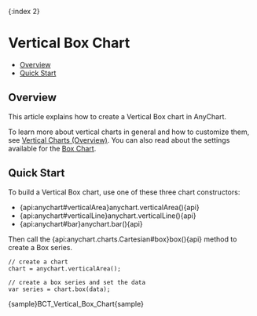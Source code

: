 {:index 2}
# Vertical Box Chart

* [Overview](#overview)
* [Quick Start](#quick_start)

## Overview

This article explains how to create a Vertical Box chart in AnyChart.

To learn more about vertical charts in general and how to customize them, see [Vertical Charts (Overview)](Overview). You can also read about the settings available for the [Box Chart](../Box_Chart).

## Quick Start

To build a Vertical Box chart, use one of these three chart constructors:
* {api:anychart#verticalArea}anychart.verticalArea(){api}
* {api:anychart#verticalLine}anychart.verticalLine(){api}
* {api:anychart#bar}anychart.bar(){api}

Then call the {api:anychart.charts.Cartesian#box}box(){api} method to create a Box series.

```
// create a chart
chart = anychart.verticalArea();

// create a box series and set the data
var series = chart.box(data);
```

{sample}BCT\_Vertical\_Box\_Chart{sample}